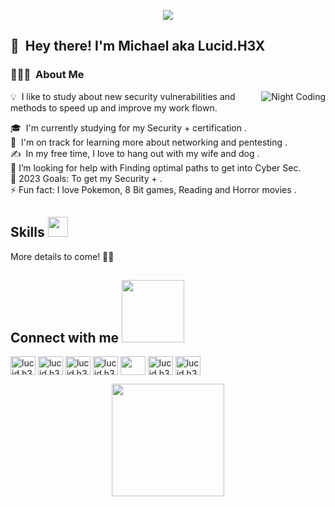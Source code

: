 
<p align="center">
<img src="https://i.imgur.com/brbozDa.png" border="0">
</p>

## 👋 &nbsp;Hey there! I'm Michael aka Lucid.H3X 

### 👨🏻‍💻 &nbsp;About Me
<img alt="Night Coding" src="https://mrwgifs.com/wp-content/uploads/2014/06/Cute-Cat-Hacking-Into-Top-Secret-Files-On-Chis-Sweet-Home-Anime.gif" align="right"/>
💡 &nbsp;I like to study about new security vulnerabilities and methods to speed up and improve my work flown.

🎓 &nbsp;I'm currently studying for my Security + certification  .\
🌱 &nbsp;I'm on track for learning more about networking and pentesting .\
✍️ &nbsp;In my free time, I love to hang out with my wife and dog .\
🤔 I’m looking for help with Finding optimal paths to get into Cyber Sec.\
🥅 2023 Goals: To get my  Security + .\
⚡ Fun fact: I love Pokemon, 8 Bit games, Reading and Horror movies .


<h2> Skills <img src = "https://media2.giphy.com/media/QssGEmpkyEOhBCb7e1/giphy.gif?cid=ecf05e47a0n3gi1bfqntqmob8g9aid1oyj2wr3ds3mg700bl&rid=giphy.gif" width = 32px> </h2>

More details to come! 🧟‍♂️

<h2> Connect with me <img src='https://raw.githubusercontent.com/ShahriarShafin/ShahriarShafin/main/Assets/handshake.gif' width="100px"> </h2>
<a href="https://instagram.com/lucid.h3x" target="blank"><img align="center" src="https://raw.githubusercontent.com/rahuldkjain/github-profile-readme-generator/master/src/images/icons/Social/instagram.svg" alt="lucid.h3x" height="30" width="40" /></a>
<a href="https://twitter.com/LucidH3X" target="blank"><img align="center" src="https://raw.githubusercontent.com/rahuldkjain/github-profile-readme-generator/master/src/images/icons/Social/twitter.svg" alt="lucid.h3x" height="30" width="40" /></a>
<a href="https://snapchat.com/add/lucid.h3x" target="blank"><img align="center" src="https://raw.githubusercontent.com/rahuldkjain/github-profile-readme-generator/master/src/images/icons/Social/snapchat.svg" alt="lucid.h3x" height="30" width="40" /></a>
<a href="https://www.reddit.com/user/LucidH3X" target="blank"><img align="center" src="https://raw.githubusercontent.com/rahuldkjain/github-profile-readme-generator/master/src/images/icons/Social/reddit.svg" alt="lucid.h3x" height="30" width="40" /></a>
<a href="https://www.tiktok.com/@lucidh3x" target="blank"><img align="center" src="https://www.freepnglogos.com/uploads/tik-tok-logo-png/tik-tok-how-use-tiktok-create-cool-videos-with-iphone-14.png" height="30" width="40" /></a>
<a href="https://medium.com/@lucid.h3x" target="blank"><img align="center" src="https://raw.githubusercontent.com/rahuldkjain/github-profile-readme-generator/master/src/images/icons/Social/medium.svg" alt="lucid.h3x" height="30" width="40" /></a>
<a href="https://www.linkedin.com/in/michael-borge-7636b5132/" target="blank"><img align="center" src="https://cdn-icons-png.flaticon.com/512/174/174857.png" alt="lucid.h3x" height="30" width="40" /></a>

<p align="center">
  <img height="180em" src="https://media0.giphy.com/media/UcxGOKqvVu4ns8tUs5/giphy.gif?cid=790b7611700b6ee79fcafc3c7334143378d187fc556cebc9&rid=giphy.gif&ct=s">
</p>
